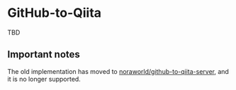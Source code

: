 # GitHub-to-Qiita
TBD

## Important notes
The old implementation has moved to [noraworld/github-to-qiita-server](https://github.com/noraworld/github-to-qiita-server), and it is no longer supported.
